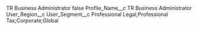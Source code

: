 <?xml version="1.0" encoding="UTF-8"?>
<CustomMetadata xmlns="http://soap.sforce.com/2006/04/metadata" xmlns:xsi="http://www.w3.org/2001/XMLSchema-instance" xmlns:xsd="http://www.w3.org/2001/XMLSchema">
    <label>TR Business Administrator</label>
    <protected>false</protected>
    <values>
        <field>Profile_Name__c</field>
        <value xsi:type="xsd:string">TR Business Administrator</value>
    </values>
    <values>
        <field>User_Region__c</field>
        <value xsi:nil="true"/>
    </values>
    <values>
        <field>User_Segment__c</field>
        <value xsi:type="xsd:string">Professional Legal;Professional Tax;Corporate;Global</value>
    </values>
</CustomMetadata>
